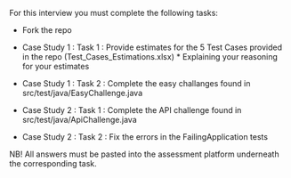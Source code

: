 
For this interview you must complete the following tasks:

* Fork the repo 
* Case Study 1 : Task 1 : Provide estimates for the 5 Test Cases provided in the repo (Test_Cases_Estimations.xlsx)
                         *  Explaining your reasoning for your estimates
* Case Study 1 : Task 2 : Complete the easy challanges found in src/test/java/EasyChallenge.java

* Case Study 2 : Task 1 : Complete the API challenge found in src/test/java/ApiChallenge.java
* Case Study 2 : Task 2 : Fix the errors in the FailingApplication tests

NB! All answers must be pasted into the assessment platform underneath the corresponding task.
